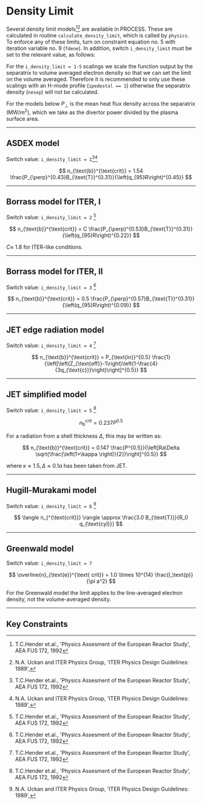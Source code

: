 # Density Limit

Several density limit models[^1][^2] are available in PROCESS. These are
calculated in routine `calculate_density_limit`, which is called by `physics`. To enforce any of 
these limits, turn on constraint equation no. 5 with iteration variable no. 9 
(`fdene`). In addition, switch `i_density_limit` must be set to the relevant value, as 
follows:

For the `i_density_limit = 1-5` scalings we scale the function output by the separatrix to volume averaged electron density so that we can set the limit on the volume averaged. Therefore it is recommended to only use these scalings with an H-mode profile (`ipedestal == 1`) otherwise the separatrix density (`nesep`) will not be calculated.

For the models below $P_{\perp}$ is the mean heat flux density across the separatrix ($\mathrm{MW}/\mathrm{m^2}$), which we take as the divertor power divided by the plasma surface area.

-----------------

## ASDEX model

Switch value: `i_density_limit = 1`[^1][^2]

$$
n_{\text{b}}^{\text{crit}} = 1.54 \frac{P_{\perp}^{0.43}B_{\text{T}}^{0.31}}{\left(q_{95}R\right)^{0.45}}
$$

-----------------

## Borrass model for ITER, I

Switch value: `i_density_limit = 2` [^1]

$$
n_{\text{b}}^{\text{crit}} = C \frac{P_{\perp}^{0.53}B_{\text{T}}^{0.31}}{\left(q_{95}R\right)^{0.22}}
$$

$C \approx$  1.8 for ITER-like conditions.

-----------------

## Borrass model for ITER, II 

Switch value: `i_density_limit = 3` [^1]

$$
n_{\text{b}}^{\text{crit}} = 0.5 \frac{P_{\perp}^{0.57}B_{\text{T}}^{0.31}}{\left(q_{95}R\right)^{0.09}}
$$

-----------------

## JET edge radiation model

Switch value: `i_density_limit = 4` [^1]

$$
n_{\text{b}}^{\text{crit}} = P_{\text{in}}^{0.5} \frac{1}{\left[\left(Z_{\text{eff}}-1\right)\left(1-\frac{4}{3q_{\text{c}}}\right)\right]^{0.5}}
$$

-----------------

## JET simplified model

Switch value: `i_density_limit = 5` [^1]

$$
n_{\text{b}}^{\text{crit}} = 0.237 P^{0.5}
$$

For a radiation from a shell thickness $\Delta$, this may be written as:

$$
n_{\text{b}}^{\text{crit}} = 0.147 \frac{P^{0.5}}{\left[Ra\Delta \sqrt{\frac{\left(1+\kappa \right)}{2}}\right]^{0.5}}
$$

where $\kappa \approx 1.5, \Delta \approx 0.1a$ has been taken from JET.

-----------------

## Hugill-Murakami model

Switch value: `i_density_limit = 6` [^2]

$$
\langle n_{^{\text{crit}}} \rangle \approx \frac{3.0 B_{\text{T}}}{R_0 q_{\text{cyl}}}
$$


-----------------

## Greenwald model

Switch value: `i_density_limit = 7`

$$
\overline{n}_{\text{e}}^{\text{ crit}} = 1.0 \times 10^{14} \frac{I_\text{p}}{\pi a^2}
$$

For the Greenwald model the limit applies to the line-averaged electron density, not the volume-averaged density.

-----------------

## Key Constraints

[^1]: T.C.Hender et.al., 'Physics Assesment of the European Reactor Study', AEA FUS 172, 1992

[^2]: N.A. Uckan and ITER Physics Group, 'ITER Physics Design Guidelines: 1989',